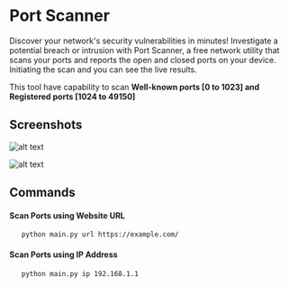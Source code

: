 # Port Scanner 
Discover your network's security vulnerabilities in minutes! Investigate a potential breach or intrusion with Port Scanner, a free network utility that scans your ports and reports the open and closed ports on your device. Initiating the scan and you can see the live results.

This tool have capability to scan **Well-known ports [0 to 1023] and Registered ports [1024 to 49150]**

## Screenshots 
![alt text](https://samrat-sarkar.github.io/Port_Scanner/screenshot1.PNG)

![alt text](https://samrat-sarkar.github.io/Port_Scanner/screenshot2.PNG)
## Commands
#### Scan Ports using Website URL 
```http
   python main.py url https://example.com/
```
#### Scan Ports using IP Address 

```http
   python main.py ip 192.168.1.1
```
